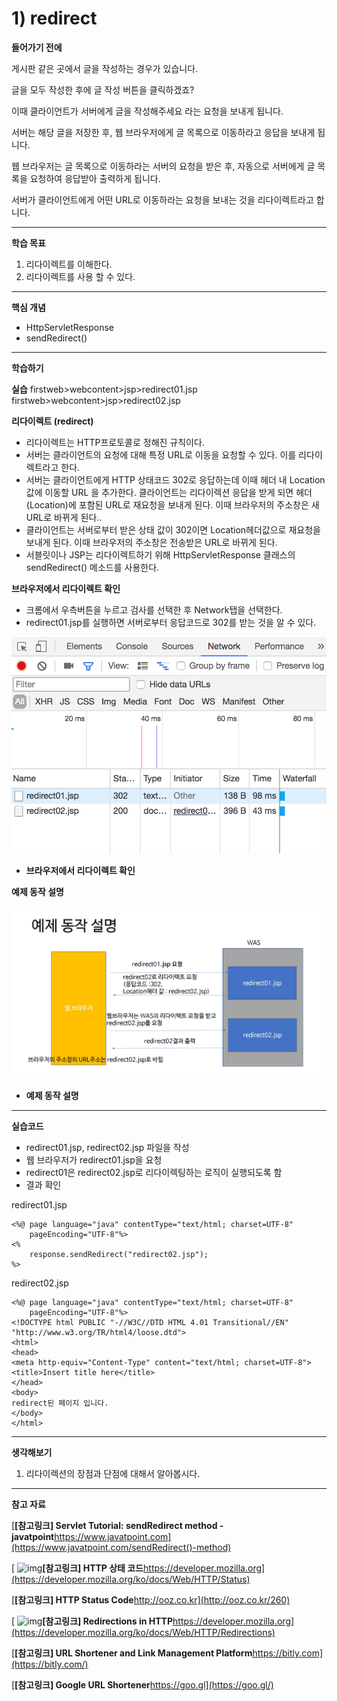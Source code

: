 # 1) redirect

**들어가기 전에**

게시판 같은 곳에서 글을 작성하는 경우가 있습니다.

글을 모두 작성한 후에 글 작성 버튼을 클릭하겠죠?

이때 클라이언트가 서버에게 글을 작성해주세요 라는 요청을 보내게 됩니다.

서버는 해당 글을 저장한 후, 웹 브라우저에게 글 목록으로 이동하라고 응답을 보내게 됩니다.

웹 브라우저는 글 목록으로 이동하라는 서버의 요청을 받은 후, 자동으로 서버에게 글 목록을 요청하여 응답받아 출력하게 됩니다.

서버가 클라이언트에게 어떤 URL로 이동하라는 요청을 보내는 것을 리다이렉트라고 합니다.

 

 

------

**학습 목표**

1. 리다이렉트를 이해한다. 
2. 리다이렉트를 사용 할 수 있다. 

 

 

------

**핵심 개념**

- HttpServletResponse 
- sendRedirect() 

 

 

------

**학습하기**

**실습**
firstweb>webcontent>jsp>redirect01.jsp
firstweb>webcontent>jsp>redirect02.jsp


**리다이렉트 (redirect)**

- 리다이렉트는 HTTP프로토콜로 정해진 규칙이다.
- 서버는 클라이언트의 요청에 대해 특정 URL로 이동을 요청할 수 있다. 이를 리다이렉트라고 한다.
- 서버는 클라이언트에게 HTTP 상태코드 302로 응답하는데 이때 헤더 내 Location 값에 이동할 URL 을 추가한다. 클라이언트는 리다이렉션 응답을 받게 되면 헤더(Location)에 포함된 URL로 재요청을 보내게 된다. 이때 브라우저의 주소창은 새 URL로 바뀌게 된다..
- 클라이언트는 서버로부터 받은 상태 값이 302이면 Location헤더값으로 재요청을 보내게 된다. 이때 브라우저의 주소창은 전송받은 URL로 바뀌게 된다.
- 서블릿이나 JSP는 리다이렉트하기 위해 HttpServletResponse 클래스의 sendRedirect() 메소드를 사용한다.

 

 

**브라우저에서 리다이렉트 확인**

- 크롬에서 우측버튼을 누르고 검사를 선택한 후 Network탭을 선택한다.
- redirect01.jsp를 실행하면 서버로부터 응답코드로 302를 받는 것을 알 수 있다.

![1_1](https://github.com/namdh9011/web-boostcourse/blob/master/theory/2_DB_%EC%97%B0%EA%B2%B0_%EC%9B%B9_%EC%95%B1/4_redirect_forward_BE/image/1_1.png)

- **브라우저에서 리다이렉트 확인**

**예제 동작 설명**

![1_2](https://github.com/namdh9011/web-boostcourse/blob/master/theory/2_DB_%EC%97%B0%EA%B2%B0_%EC%9B%B9_%EC%95%B1/4_redirect_forward_BE/image/1_2.png)

- **예제 동작 설명**

------

**실습코드**

- redirect01.jsp, redirect02.jsp 파일을 작성
- 웹 브라우저가 redirect01.jsp을 요청
- redirect01은 redirect02.jsp로 리다이렉팅하는 로직이 실행되도록 함
- 결과 확인

 

redirect01.jsp

```markup
<%@ page language="java" contentType="text/html; charset=UTF-8"
    pageEncoding="UTF-8"%>
<%
    response.sendRedirect("redirect02.jsp");
%>    
```

 

redirect02.jsp

```markup
<%@ page language="java" contentType="text/html; charset=UTF-8"
    pageEncoding="UTF-8"%>
<!DOCTYPE html PUBLIC "-//W3C//DTD HTML 4.01 Transitional//EN" "http://www.w3.org/TR/html4/loose.dtd">
<html>
<head>
<meta http-equiv="Content-Type" content="text/html; charset=UTF-8">
<title>Insert title here</title>
</head>
<body>
redirect된 페이지 입니다.
</body>
</html>
```

 

 

------

**생각해보기**

1. 리다이렉션의 장점과 단점에 대해서 알아봅시다.

 

 

------

**참고 자료**

[**[참고링크\] Servlet Tutorial: sendRedirect method - javatpoint**https://www.javatpoint.com](https://www.javatpoint.com/sendRedirect()-method)

[ ![img](https://cphinf.pstatic.net/mooc/20180312_175/1520844330480c3TJp_PNG/pPHMXmNLt15fNECwGIJj.png?type=mfullfill_199_148)**[참고링크\] HTTP 상태 코드**https://developer.mozilla.org](https://developer.mozilla.org/ko/docs/Web/HTTP/Status)

[**[참고링크\] HTTP Status Code**http://ooz.co.kr](http://ooz.co.kr/260)

[ ![img](https://cphinf.pstatic.net/mooc/20180312_196/1520844417735bQsSX_PNG/fy6AWsRsLfSuBdPajDaC.png?type=mfullfill_199_148)**[참고링크\] Redirections in HTTP**https://developer.mozilla.org](https://developer.mozilla.org/ko/docs/Web/HTTP/Redirections)

[**[참고링크\] URL Shortener and Link Management Platform**https://bitly.com](https://bitly.com/)

[**[참고링크\] Google URL Shortener**https://goo.gl](https://goo.gl/)